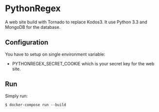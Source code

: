 # PythonRegex

A web site build with Tornado to replace Kodos3. It use Python 3.3 and MongoDB for the database.


## Configuration

You have to setup on single environment variable: 

* PYTHONREGEX_SECRET_COOKIE which is your secret key for the web site. 

## Run

Simply run:

`$ docker-compose run --build `